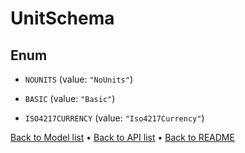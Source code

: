 

# UnitSchema

## Enum


* `NOUNITS` (value: `"NoUnits"`)

* `BASIC` (value: `"Basic"`)

* `ISO4217CURRENCY` (value: `"Iso4217Currency"`)



[Back to Model list](../README.md#documentation-for-models) &#8226; [Back to API list](../README.md#documentation-for-api-endpoints) &#8226; [Back to README](../README.md)


